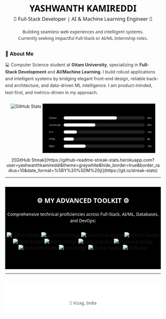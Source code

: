 <h1 align="center" style="font-family: 'Segoe UI', Arial, sans-serif; color: black; margin-bottom: 5px; font-weight: 700;">YASHWANTH KAMIREDDI</h1>
<h3 align="center" style="font-family: 'Segoe UI', Arial, sans-serif; color: #1A1A1A; margin-top: 0; margin-bottom: 20px; font-weight: 500;">🚀 Full-Stack Developer | AI & Machine Learning Engineer 🧠</h3>
<p align="center" style="font-family: 'Segoe UI', Arial, sans-serif; color: #333333; line-height: 1.5;">Building seamless web experiences and intelligent systems.<br>Currently seeking impactful Full-Stack or AI/ML Internship roles.</p>

<p align="center" style="margin-top: 30px; margin-bottom: ![Python](https://img.shields.io/badge/Python-3776AB?style=for-the-badge&logo=python&logoColor=white)
![JavaScript](https://img.shields.io/badge/JavaScript-F7DF1E?style=for-the-badge&logo=javascript&logoColor=black)
![React](https://img.shields.io/badge/React-20232A?style=for-the-badge&logo=react&logoColor=61DAFB)
</p>
---

<table width="100%" style="border-collapse: collapse; border: none; font-family: 'Segoe UI', Arial, sans-serif;">
  <tr style="background-color: white;">
    <!-- LEFT COLUMN: About & Projects -->
    <td width="55%" valign="top" style="padding: 30px; border-right: 1px solid #E0E0E0; background-color: white;">
      <h3 style="color: black; margin-top: 0; margin-bottom: 15px; font-weight: 600;">📌 About Me</h3>
      <p style="color: #333333; margin-top: 0; margin-bottom: 25px; line-height: 1.6;">
        💻 Computer Science student at <strong>Gitam University</strong>, specializing in <strong>Full-Stack Development</strong> and <strong>AI/Machine Learning</strong>. I build robust applications and intelligent systems by bridging elegant front-end design, reliable back-end architecture, and data-driven ML intelligence. I am product-minded, test-first, and metrics-driven in my approach.
      </p>
            <!-- STATS + LANGUAGES -->
<p align="center">
  <img src="https://github-readme-stats.vercel.app/api?username=yashwanthkamireddi&show_icons=true&theme=transparent&include_all_commits=true&count_private=true&hide_border=true&card_width=400&title_color=FFFFFF&icon_color=FFFFFF&text_color=CCCCCC&bg_color=000000&border_radius=10" alt="GitHub Stats" height="160" style="border:0; text-decoration:none; display:inline-block; vertical-align:middle;"/>
  <img src="https://raw.githubusercontent.com/YashwanthKamireddi/YashwanthKamireddi/refs/heads/main/assets/top-langs-bw.svg" alt="Top Languages" height="160" style="border:0; text-decoration:none; display:inline-block; vertical-align:middle;"/>
</p>

<!-- STREAK -->
<p align="center">
  [![GitHub Streak](https://github-readme-streak-stats.herokuapp.com?user=yashwanthkamireddi&theme=graywhite&hide_border=true&border_radius=10&date_format=%5BY%20%5DM%20j)](https://git.io/streak-stats)
</p>
  </tr>
</table>

---

<div align="center" style="background-color: black; padding: 30px 0; margin-top: 30px; font-family: 'Segoe UI', Arial, sans-serif;">
  <h2 style="color: white; margin-top: 0; margin-bottom: 20px; font-weight: 600;">⚙️ MY ADVANCED TOOLKIT ⚙️</h2>
  <p style="color: white; margin-bottom: 25px; line-height: 1.5;">Comprehensive technical proficiencies across Full-Stack, AI/ML, Databases, and DevOps:</p>

  <p align="center" style="margin-bottom: 30px;">
    <img src="https://img.shields.io/badge/Python-000000?style=for-the-badge&logo=python&logoColor=white" alt="Python Badge" style="border:0; text-decoration:none; display:inline-block; vertical-align:middle;"/>
    <img src="https://img.shields.io/badge/JavaScript-000000?style=for-the-badge&logo=javascript&logoColor=white" alt="JavaScript Badge" style="border:0; text-decoration:none; display:inline-block; vertical-align:middle;"/>
    <img src="https://img.shields.io/badge/TensorFlow-000000?style=for-the-badge&logo=tensorflow&logoColor=white" alt="TensorFlow Badge" style="border:0; text-decoration:none; display:inline-block; vertical-align:middle;"/>
    <img src="https://img.shields.io/badge/PyTorch-000000?style=for-the-badge&logo=pytorch&logoColor=white" alt="PyTorch Badge" style="border:0; text-decoration:none; display:inline-block; vertical-align:middle;"/>
    <img src="https://img.shields.io/badge/React-000000?style=for-the-badge&logo=react&logoColor=white" alt="React Badge" style="border:0; text-decoration:none; display:inline-block; vertical-align:middle;"/>
    <img src="https://img.shields.io/badge/Next.js-000000?style=for-the-badge&logo=next.js&logoColor=white" alt="Next.js Badge" style="border:0; text-decoration:none; display:inline-block; vertical-align:middle;"/>
    <img src="https://img.shields.io/badge/Node.js-000000?style=for-the-badge&logo=nodedotjs&logoColor=white" alt="Node.js Badge" style="border:0; text-decoration:none; display:inline-block; vertical-align:middle;"/>
    <img src="https://img.shields.io/badge/Express.js-000000?style=for-the-badge&logo=express&logoColor=white" alt="Express.js Badge" style="border:0; text-decoration:none; display:inline-block; vertical-align:middle;"/>
    <img src="https://img.shields.io/badge/MongoDB-000000?style=for-the-badge&logo=mongodb&logoColor=white" alt="MongoDB Badge" style="border:0; text-decoration:none; display:inline-block; vertical-align:middle;"/>
    <img src="https://img.shields.io/badge/AWS-000000?style=for-the-badge&logo=amazon-aws&logoColor=white" alt="AWS Badge" style="border:0; text-decoration:none; display:inline-block; vertical-align:middle;"/>
    <img src="https://img.shields.io/badge/Docker-000000?style=for-the-badge&logo=docker&logoColor=white" alt="Docker Badge" style="border:0; text-decoration:none; display:inline-block; vertical-align:middle;"/>
    <img src="https://img.shields.io/badge/Git-000000?style=for-the-badge&logo=git&logoColor=white" alt="Git Badge" style="border:0; text-decoration:none; display:inline-block; vertical-align:middle;"/>
  </p>
</div>


---

<div align="center" style="background-color: white; padding: 30px 0; margin-top: 30px; font-family: 'Segoe UI', Arial, sans-serif;">

  <p style="color: #555555; margin-top: 25px; margin-bottom: 0;">📍 Vizag, India</p>
</div>